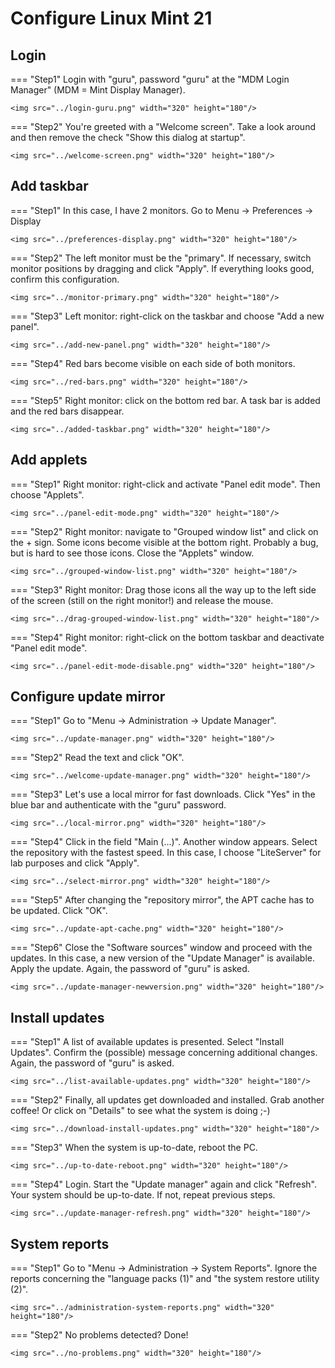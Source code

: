 # Configure Linux Mint 21

## Login
=== "Step1"
    Login with "guru", password "guru" at the "MDM Login Manager" (MDM = Mint Display Manager).

    <img src="../login-guru.png" width="320" height="180"/>

=== "Step2"
    You're greeted with a "Welcome screen". Take a look around and then remove the check "Show this dialog at startup".

    <img src="../welcome-screen.png" width="320" height="180"/>

## Add taskbar
=== "Step1"
    In this case, I have 2 monitors. Go to Menu -> Preferences -> Display

    <img src="../preferences-display.png" width="320" height="180"/>

=== "Step2"
    The left monitor must be the "primary". If necessary, switch monitor positions by dragging and click "Apply".
    If everything looks good, confirm this configuration.

    <img src="../monitor-primary.png" width="320" height="180"/>

=== "Step3"
    Left monitor: right-click on the taskbar and choose "Add a new panel".

    <img src="../add-new-panel.png" width="320" height="180"/>

=== "Step4"
    Red bars become visible on each side of both monitors.

    <img src="../red-bars.png" width="320" height="180"/>

=== "Step5"
    Right monitor: click on the bottom red bar. A task bar is added and the red bars disappear.

    <img src="../added-taskbar.png" width="320" height="180"/>

## Add applets
=== "Step1"
    Right monitor: right-click and activate "Panel edit mode". Then choose "Applets".

    <img src="../panel-edit-mode.png" width="320" height="180"/>

=== "Step2"
    Right monitor: navigate to "Grouped window list" and click on the + sign. Some icons become visible at the bottom right. Probably a bug, but is hard to see those icons. Close the "Applets" window.

    <img src="../grouped-window-list.png" width="320" height="180"/>

=== "Step3"
    Right monitor: Drag those icons all the way up to the left side of the screen (still on the right monitor!) and release the mouse.

    <img src="../drag-grouped-window-list.png" width="320" height="180"/>

=== "Step4"
    Right monitor: right-click on the bottom taskbar and deactivate "Panel edit mode".

    <img src="../panel-edit-mode-disable.png" width="320" height="180"/>

## Configure update mirror

=== "Step1"
    Go to "Menu -> Administration -> Update Manager".

    <img src="../update-manager.png" width="320" height="180"/>

=== "Step2"
    Read the text and click "OK".

    <img src="../welcome-update-manager.png" width="320" height="180"/>

=== "Step3"
    Let's use a local mirror for fast downloads. Click "Yes" in the blue bar and authenticate with the "guru" password.

    <img src="../local-mirror.png" width="320" height="180"/>

=== "Step4"
    Click in the field "Main (...)". Another window appears. Select the repository with the fastest speed. In this case, I choose "LiteServer" for lab purposes and click "Apply".

    <img src="../select-mirror.png" width="320" height="180"/>

=== "Step5"
    After changing the "repository mirror", the APT cache has to be updated. Click "OK".

    <img src="../update-apt-cache.png" width="320" height="180"/>

=== "Step6"
    Close the "Software sources" window and proceed with the updates. In this case, a new version of the "Update Manager" is available. Apply the update.
    Again, the password of "guru" is asked.

    <img src="../update-manager-newversion.png" width="320" height="180"/>

## Install updates
=== "Step1"
    A list of available updates is presented. Select "Install Updates". Confirm the (possible) message concerning additional changes. Again, the password of "guru" is asked.

    <img src="../list-available-updates.png" width="320" height="180"/>

=== "Step2"
    Finally, all updates get downloaded and installed. Grab another coffee! Or click on "Details" to see what the system is doing ;-)

    <img src="../download-install-updates.png" width="320" height="180"/>

=== "Step3"
    When the system is up-to-date, reboot the PC.

    <img src="../up-to-date-reboot.png" width="320" height="180"/>

=== "Step4"
    Login. Start the "Update manager" again and click "Refresh". Your system should be up-to-date. If not, repeat previous steps.

    <img src="../update-manager-refresh.png" width="320" height="180"/>

## System reports
=== "Step1"
    Go to "Menu -> Administration -> System Reports". Ignore the reports concerning the "language packs (1)" and "the system restore utility (2)".

    <img src="../administration-system-reports.png" width="320" height="180"/>

=== "Step2"
    No problems detected? Done!

    <img src="../no-problems.png" width="320" height="180"/>